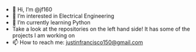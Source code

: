 - 👋 Hi, I’m @jf160
- 👀 I’m interested in Electrical Engineering
- 🌱 I’m currently learning Python
- Take a look at the repositories on the left hand side! It has some of the projects I am working on
- 📫 How to reach me: justinfrancisco150@gmail.com

<!---
jf160/jf160 is a ✨ special ✨ repository because its `README.md` (this file) appears on your GitHub profile.
You can click the Preview link to take a look at your changes.
--->
